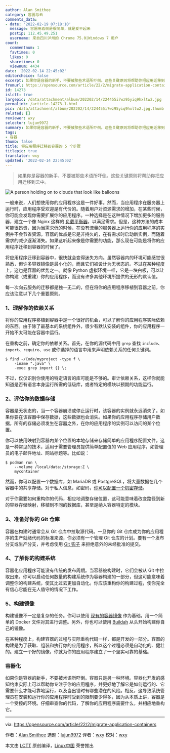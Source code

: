 ```yaml
---
author: Alan Smithee
category: 容器与云
comments_data:
- date: '2022-02-19 07:18:10'
  message: 容器用着倒是很简单，就是爱不起来
  postip: 112.45.49.251
  username: 来自四川泸州的 Chrome 75.0|Windows 7 用户
count:
  commentnum: 1
  favtimes: 0
  likes: 0
  sharetimes: 0
  viewnum: 4434
date: '2022-02-14 22:45:02'
editorchoice: false
excerpt: 如果你是容器的新手，不要被那些术语所吓倒。这些关键原则将帮助你把应用迁移到云中。
fromurl: https://opensource.com/article/22/2/migrate-application-containers
id: 14273
islctt: true
largepic: /data/attachment/album/202202/14/224455i7wz95yiq9hxltw2.jpg
permalink: /article-14273-1.html
pic: /data/attachment/album/202202/14/224455i7wz95yiq9hxltw2.jpg.thumb.jpg
related: []
reviewer: wxy
selector: lujun9972
summary: 如果你是容器的新手，不要被那些术语所吓倒。这些关键原则将帮助你把应用迁移到云中。
tags:
- 容器
thumb: false
title: 将应用程序迁移到容器的 5 个步骤
titlepic: true
translator: wxy
updated: '2022-02-14 22:45:02'
---
```



> 
> 如果你是容器的新手，不要被那些术语所吓倒。这些关键原则将帮助你把应用迁移到云中。
> 
> 
> 


![](/data/attachment/album/202202/14/224455i7wz95yiq9hxltw2.jpg "A person holding on to clouds that look like balloons")


一般来说，人们想使用你的应用程序这是一件好事。然而，当应用程序在服务器上运行时，应用程序受欢迎是有代价的。随着用户对资源需求的增加，在某些时候，你可能会发现你需要扩展你的应用程序。一种选择是在这种情况下增加更多的服务器，建立一个像 Nginx 这样的 [负载平衡器](https://opensource.com/article/21/4/load-balancing)，以满足需求。但是，这种方法的成本可能很昂贵，因为当需求低的时候，在没有流量的服务器上运行你的应用程序的实例并不会节省资源。容器的优点是它是非持久的，在有需求时启动新实例，而随着需求的减少逐渐消失。如果这听起来像是你需要的功能，那么现在可能是将你的应用程序迁移到容器的时候了。


将应用程序迁移到容器中，很快就会变得迷失方向。虽然容器内的环境可能感觉很熟悉，但许多容器镜像是最小化的，而且它们被设计为无状态的。不过在某种程度上，这也是容器的优势之一。就像 Python 虚拟环境一样，它是一块白板，可以让你构建（或重建）你的应用程序，而没有许多其他环境所提供的无形的默认值。


每一次向云服务的迁移都是独一无二的，但在将你的应用程序移植到容器之前，你应该注意以下几个重要原则。


### 1、理解你的依赖关系


将你的应用程序移植到容器中是一个很好的机会，可以了解你的应用程序实际依赖的东西。由于除了最基本的系统组件外，很少有默认安装的组件，你的应用程序一开始不太可能在容器中运行。


在重构之前，确定你的依赖关系。首先，在你的源代码中用 `grep` 查找 `include`、`import`、`require`、`use` 或你选择的语言中用来声明依赖关系的任何关键词。



```
$ find ~/Code/myproject -type f \
    -iname ".java" \
    -exec grep import {} \;

```

不过，仅仅识别你使用的特定语言的库可能是不够的。审计依赖关系，这样你就能知道是否有语言本身运行所需的低级库，或者特定的模块以预期的功能运行。


### 2、评估你的数据存储


容器是无状态的，当一个容器崩溃或停止运行时，该容器的实例就永远消失了。如果你要在该容器中保存数据，这些数据也会消失。如果你的应用程序存储用户数据，所有的存储必须发生在容器之外，在你的应用程序的实例可以访问的某个位置。


你可以使用映射到容器内某个位置的本地存储来存储简单的应用程序配置文件。这是一种常见的技术，适用于需要管理员提供简单配置值的 Web 应用程序，如管理员的电子邮件地址、网站标题等。比如说：



```
$ podman run \
    --volume /local/data:/storage:Z \
    mycontainer

```

然而，你可以配置一个数据库，如 MariaDB 或 PostgreSQL，将大量数据在几个容器中的共享存储。对于私人信息，如密码，[你可以配置一个机密存储](https://www.redhat.com/sysadmin/new-podman-secrets-command)。


对于你需要如何重构你的代码，相应地调整存储位置，这可能意味着改变路径到新的容器存储映射，移植到不同的数据库，甚至是纳入容器特定的模块。


### 3、准备好你的 Git 仓库


容器在构建时通常会从 Git 仓库中拉取源代码。一旦你的 Git 仓库成为你的应用程序的生产就绪代码的标准来源，你必须有一个管理 Git 仓库的计划。要有一个发布分支或生产分支，并考虑使用 [Git 钩子](http://redhat.com/sysadmin/git-hooks) 来拒绝意外的未经批准的提交。


### 4、了解你的构建系统


容器化应用程序可能没有传统的发布周期。当容器被构建时，它们会被从 Git 中拉取出来。你可以启动任何数量的构建系统作为容器构建的一部分，但这可能意味着调整你的构建系统，使其比过去更加自动化。你应该重构你的构建过程，使你完全有信心它能在无人值守的情况下工作。


### 5、构建镜像


构建镜像不一定是复杂的任务。你可以使用 [现有的容器镜像](https://www.redhat.com/sysadmin/top-container-images) 作为基础，用一个简单的 Docker 文件对其进行调整。另外，你也可以使用 [Buildah](https://opensource.com/article/22/1/build-your-own-container-scratch) 从头开始构建你自己的镜像。


在某种程度上，构建容器的过程与实际重构代码一样，都是开发的一部分。容器的构建是为了获取、组装和执行你的应用程序，所以这个过程必须是自动化的、健壮的。建立一个好的镜像，你就为你的应用程序建立了一个坚实可靠的基础。


### 容器化


如果你是容器的新手，不要被术语所吓倒。容器只是另一种环境。容器化开发的感知约束实际上可以帮助你专注于你的应用程序，并更好地了解它是如何运行的、它需要什么才能可靠地运行，以及当出错时有哪些潜在的风险。相反，这导致系统管理员在安装和运行你的应用程序时受到的限制要少得多，因为从本质上讲，容器是一个受控的环境。仔细审查你的代码，了解你的应用程序需要什么，并相应地重构它。




---


via: <https://opensource.com/article/22/2/migrate-application-containers>


作者：[Alan Smithee](https://opensource.com/users/alansmithee) 选题：[lujun9972](https://github.com/lujun9972) 译者：[wxy](https://github.com/wxy) 校对：[wxy](https://github.com/wxy)


本文由 [LCTT](https://github.com/LCTT/TranslateProject) 原创编译，[Linux中国](https://linux.cn/) 荣誉推出